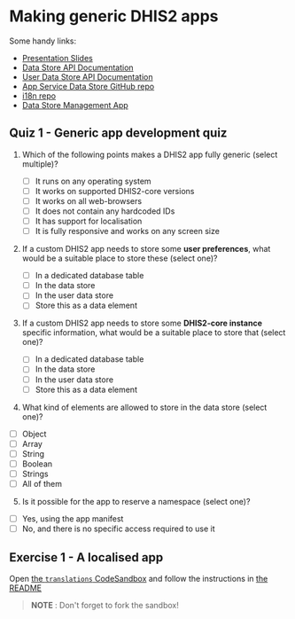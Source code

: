 # Making generic DHIS2 apps

Some handy links:

-   [Presentation Slides](https://docs.google.com/presentation/d/1OHwNn4TABl4dRoTTAAmyDw3GQo41HGgmAZ4MaTzbTmo/edit?usp=sharing)
-   [Data Store API Documentation](https://docs.dhis2.org/2.34/en/dhis2_developer_manual/web-api.html#data-store)
-   [User Data Store API Documentation](https://docs.dhis2.org/2.34/en/dhis2_developer_manual/web-api.html#user-data-store)
-   [App Service Data Store GitHub repo](https://github.com/dhis2/app-service-datastore)
-   [i18n repo](https://github.com/dhis2/d2-i18n)
-   [Data Store Management App](https://play.dhis2.org/dev/dhis-web-datastore/index.html#/)

## Quiz 1 - Generic app development quiz

1. Which of the following points makes a DHIS2 app fully generic (select multiple)?

    - [ ] It runs on any operating system
    - [ ] It works on supported DHIS2-core versions
    - [ ] It works on all web-browsers
    - [ ] It does not contain any hardcoded IDs
    - [ ] It has support for localisation
    - [ ] It is fully responsive and works on any screen size

2. If a custom DHIS2 app needs to store some **user preferences**, what would be a suitable place to store these (select one)?

    - [ ] In a dedicated database table
    - [ ] In the data store
    - [ ] In the user data store
    - [ ] Store this as a data element

3. If a custom DHIS2 app needs to store some **DHIS2-core instance** specific information, what would be a suitable place to store that (select one)?
    - [ ] In a dedicated database table
    - [ ] In the data store
    - [ ] In the user data store
    - [ ] Store this as a data element

4) What kind of elements are allowed to store in the data store (select one)?

-   [ ] Object
-   [ ] Array
-   [ ] String
-   [ ] Boolean
-   [ ] Strings
-   [ ] All of them

5. Is it possible for the app to reserve a namespace (select one)?

-   [ ] Yes, using the app manifest
-   [ ] No, and there is no specific access required to use it

## Exercise 1 - A localised app

Open [the `translations` CodeSandbox](https://codesandbox.io/s/github/dhis2/academy-web-app-dev-2020/tree/master/workshop-2/02-generic-dhis2-apps/translations?file=README.md) and follow the instructions in [the README](./translation/README.md)

> **NOTE** : Don't forget to fork the sandbox!
